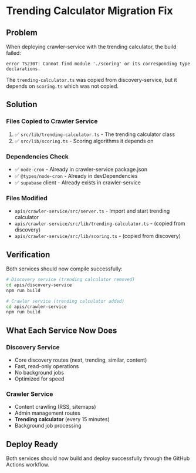 # Trending Calculator Migration Fix

## Problem
When deploying crawler-service with the trending calculator, the build failed:

```
error TS2307: Cannot find module './scoring' or its corresponding type declarations.
```

The `trending-calculator.ts` was copied from discovery-service, but it depends on `scoring.ts` which was not copied.

## Solution

### Files Copied to Crawler Service
1. ✅ `src/lib/trending-calculator.ts` - The trending calculator class
2. ✅ `src/lib/scoring.ts` - Scoring algorithms it depends on

### Dependencies Check
- ✅ `node-cron` - Already in crawler-service package.json
- ✅ `@types/node-cron` - Already in devDependencies
- ✅ `supabase` client - Already exists in crawler-service

### Files Modified
- `apis/crawler-service/src/server.ts` - Import and start trending calculator
- `apis/crawler-service/src/lib/trending-calculator.ts` - (copied from discovery)
- `apis/crawler-service/src/lib/scoring.ts` - (copied from discovery)

## Verification

Both services should now compile successfully:

```bash
# Discovery service (trending calculator removed)
cd apis/discovery-service
npm run build

# Crawler service (trending calculator added)
cd apis/crawler-service
npm run build
```

## What Each Service Now Does

### Discovery Service
- Core discovery routes (next, trending, similar, content)
- Fast, read-only operations
- No background jobs
- Optimized for speed

### Crawler Service  
- Content crawling (RSS, sitemaps)
- Admin management routes
- **Trending calculator** (every 15 minutes)
- Background job processing

## Deploy Ready
Both services should now build and deploy successfully through the GitHub Actions workflow.
